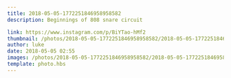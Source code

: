 ```yaml
---
title: 2018-05-05-1772251846958958582
description: Beginnings of 808 snare circuit

link: https://www.instagram.com/p/BiYTao-hMf2
thumbnail: /photos/2018-05-05-1772251846958958582/2018-05-05-1772251846958958582.jpg
author: luke
date: 2018-05-05 02:55
images: /photos/2018-05-05-1772251846958958582/2018-05-05-1772251846958958582.jpg
template: photo.hbs
---
```

